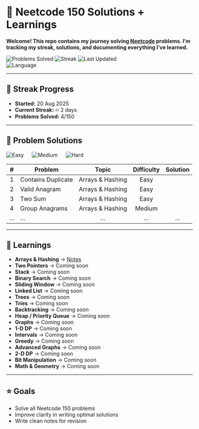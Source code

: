 # 🚀 Neetcode 150 Solutions + Learnings  

**Welcome! This repo contains my journey solving [Neetcode](https://neetcode.io/) problems.  I’m tracking my streak, solutions, and documenting everything I’ve learned.**

![Problems Solved](https://img.shields.io/badge/Solved-4%2F150-brightgreen?style=for-the-badge) ![Streak](https://img.shields.io/badge/Streak-2%20days-orange?style=for-the-badge) ![Last Updated](https://img.shields.io/badge/Last%20Updated-20%20Aug%202025-success?style=for-the-badge) <br>
![Language](https://img.shields.io/badge/Language-Python-blue?style=for-the-badge&logo=python)


---

## 📅 Streak Progress  

- **Started:** 20 Aug 2025  
- **Current Streak:** 🔥 2 days  
- **Problems Solved:** 4/150  

---

## 📂 Problem Solutions  

![Easy](https://img.shields.io/badge/Easy-3-green) &emsp; ![Medium](https://img.shields.io/badge/Medium-1-yellow) &emsp; ![Hard](https://img.shields.io/badge/Hard-0-red)


| # | Problem | Topic | Difficulty | Solution |
|:---:|----------|:--------:|:-------------:|:-----------:|
| 1 | Contains Duplicate | Arrays & Hashing | Easy | [<img src="https://cdn.jsdelivr.net/gh/devicons/devicon/icons/python/python-original.svg" width="15" height="15"/>](problems/arrays_n_hashing/contains_duplicate.py)|
| 2 | Valid Anagram | Arrays & Hashing | Easy | [<img src="https://cdn.jsdelivr.net/gh/devicons/devicon/icons/python/python-original.svg" width="15" height="15"/>](problems/arrays_n_hashing/valid_anagram.py) |
| 3 | Two Sum | Arrays & Hashing | Easy | [<img src="https://cdn.jsdelivr.net/gh/devicons/devicon/icons/python/python-original.svg" width="15" height="15"/>](problems/arrays_n_hashing/two_sum.py) |
| 4 | Group Anagrams | Arrays & Hashing | Medium | [<img src="https://cdn.jsdelivr.net/gh/devicons/devicon/icons/python/python-original.svg" width="15" height="15"/>](problems/arrays_n_hashing/group_anagrams.py) |
| … | … | … | … | … |

---

## 📝 Learnings  

- **Arrays & Hashing** → [Notes](learnings/arrays_n_hashing.md)  
- **Two Pointers** → Coming soon  
- **Stack** → Coming soon
- **Binary Search** → Coming soon  
- **Sliding Window** → Coming soon  
- **Linked List** → Coming soon  
- **Trees** → Coming soon  
- **Tries** → Coming soon  
- **Backtracking** → Coming soon  
- **Heap / Priority Queue** → Coming soon  
- **Graphs** → Coming soon  
- **1-D DP** → Coming soon  
- **Intervals** → Coming soon  
- **Greedy** → Coming soon  
- **Advanced Graphs** → Coming soon  
- **2-D DP** → Coming soon  
- **Bit Manipulation** → Coming soon  
- **Math & Geometry** → Coming soon  

---

## ⭐ Goals  

- Solve all Neetcode 150 problems  
- Improve clarity in writing optimal solutions  
- Write clean notes for revision  
